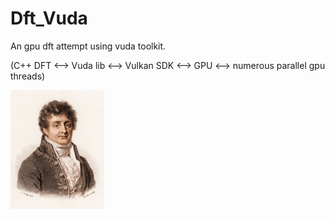 # Dft_Vuda

An gpu dft attempt using vuda toolkit.

(C++ DFT <--> Vuda lib <--> Vulkan SDK <--> GPU <--> numerous parallel gpu threads)


<img src="/img/fourier.jpg" width="150">
